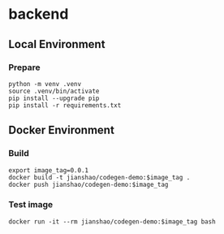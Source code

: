 # backend

## Local Environment

### Prepare
~~~ shell
python -m venv .venv
source .venv/bin/activate
pip install --upgrade pip
pip install -r requirements.txt
~~~

## Docker Environment

### Build
~~~ shell
export image_tag=0.0.1
docker build -t jianshao/codegen-demo:$image_tag .
docker push jianshao/codegen-demo:$image_tag
~~~
### Test image
~~~ shell
docker run -it --rm jianshao/codegen-demo:$image_tag bash
~~~
